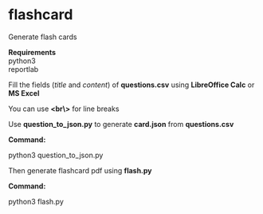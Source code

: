 # flashcard
Generate flash cards

**Requirements**  
python3  
reportlab  

Fill the fields (*title* and *content*) of **questions.csv** using **LibreOffice Calc** or **MS Excel** 

You can use **&lt;br\\&gt;** for line breaks

Use **question_to_json.py** to generate **card.json** from **questions.csv**

**Command:**

python3 question_to_json.py


Then generate flashcard pdf using **flash.py**

**Command:**

python3 flash.py


